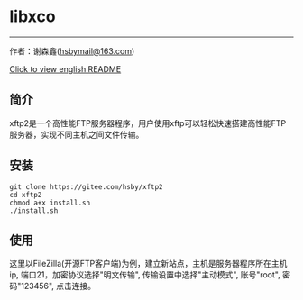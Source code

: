 # libxco

---
作者：谢森鑫(hsbymail@163.com)

[Click to view english README](./README_en.md)

## 简介
xftp2是一个高性能FTP服务器程序，用户使用xftp可以轻松快速搭建高性能FTP服务器，实现不同主机之间文件传输。

## 安装
```
git clone https://gitee.com/hsby/xftp2
cd xftp2
chmod a+x install.sh
./install.sh
```

## 使用
这里以FileZilla(开源FTP客户端)为例，建立新站点，主机是服务器程序所在主机ip, 端口21，加密协议选择"明文传输", 传输设置中选择"主动模式", 账号"root", 密码"123456", 点击连接。